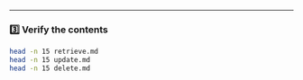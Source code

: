
---

### 3️⃣ Verify the contents
```bash
head -n 15 retrieve.md
head -n 15 update.md
head -n 15 delete.md

